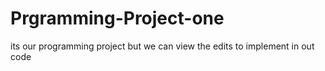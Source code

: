 # Prgramming-Project-one
its our programming project but we can view the edits to implement in out code
